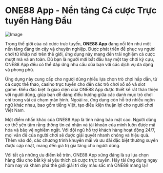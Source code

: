 # ONE88 App - Nền tảng Cá cược Trực tuyến Hàng Đầu

![Image](https://github.com/user-attachments/assets/bd51ea9f-0666-407b-a7a7-98ead6de688c)

Trong thế giới của cá cược trực tuyến, **ONE88 App** đang nổi lên như một nền tảng đáng tin cậy và chuyên nghiệp. Được phát triển để phục vụ người chơi từ khắp nơi trên thế giới, ứng dụng này mang đến trải nghiệm cá cược mượt mà và an toàn. Dù bạn là người mới bắt đầu hay một tay chơi kỳ cựu, ONE88 App đều có thể đáp ứng nhu cầu của bạn với các dịch vụ đa dạng và phong phú.

Ứng dụng này cung cấp cho người dùng nhiều lựa chọn trò chơi hấp dẫn, từ cá cược thể thao, casino trực tuyến cho đến các trò chơi xổ số và slot game. Điều đặc biệt là giao diện của ONE88 App được thiết kế rất thân thiện với người dùng, giúp bạn dễ dàng điều hướng giữa các danh mục trò chơi chỉ trong vài cú chạm màn hình. Ngoài ra, ứng dụng còn hỗ trợ nhiều ngôn ngữ khác nhau, bao gồm tiếng Việt, tạo điều kiện thuận lợi cho người chơi Việt Nam.

Một điểm nhấn khác của ONE88 App là tính năng bảo mật cao. Người dùng có thể yên tâm rằng thông tin cá nhân và tài khoản của mình luôn được mã hóa và bảo vệ nghiêm ngặt. Với đội ngũ hỗ trợ khách hàng hoạt động 24/7, mọi vấn đề của người chơi sẽ được giải quyết nhanh chóng và hiệu quả. Thêm vào đó, các chương trình khuyến mãi và ưu đãi đặc biệt thường xuyên được cập nhật, mang đến giá trị gia tăng cho người dùng.

Với tất cả những ưu điểm kể trên, ONE88 App xứng đáng là sự lựa chọn hàng đầu cho bất kỳ ai yêu thích cá cược trực tuyến. Hãy tải ứng dụng ngay hôm nay và khám phá thế giới giải trí đầy màu sắc mà ONE88 mang lại!